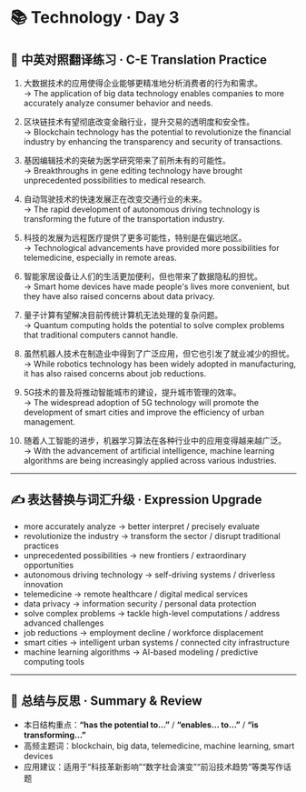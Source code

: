 # 📚 Technology · Day 3

## 📖 中英对照翻译练习 · C-E Translation Practice

1. 大数据技术的应用使得企业能够更精准地分析消费者的行为和需求。  
   → The application of big data technology enables companies to more accurately analyze consumer behavior and needs.

2. 区块链技术有望彻底改变金融行业，提升交易的透明度和安全性。  
   → Blockchain technology has the potential to revolutionize the financial industry by enhancing the transparency and security of transactions.

3. 基因编辑技术的突破为医学研究带来了前所未有的可能性。  
   → Breakthroughs in gene editing technology have brought unprecedented possibilities to medical research.

4. 自动驾驶技术的快速发展正在改变交通行业的未来。  
   → The rapid development of autonomous driving technology is transforming the future of the transportation industry.

5. 科技的发展为远程医疗提供了更多可能性，特别是在偏远地区。  
   → Technological advancements have provided more possibilities for telemedicine, especially in remote areas.

6. 智能家居设备让人们的生活更加便利，但也带来了数据隐私的担忧。  
   → Smart home devices have made people's lives more convenient, but they have also raised concerns about data privacy.

7. 量子计算有望解决目前传统计算机无法处理的复杂问题。  
   → Quantum computing holds the potential to solve complex problems that traditional computers cannot handle.

8. 虽然机器人技术在制造业中得到了广泛应用，但它也引发了就业减少的担忧。  
   → While robotics technology has been widely adopted in manufacturing, it has also raised concerns about job reductions.

9. 5G技术的普及将推动智能城市的建设，提升城市管理的效率。  
   → The widespread adoption of 5G technology will promote the development of smart cities and improve the efficiency of urban management.

10. 随着人工智能的进步，机器学习算法在各种行业中的应用变得越来越广泛。  
    → With the advancement of artificial intelligence, machine learning algorithms are being increasingly applied across various industries.

---

## ✍️ 表达替换与词汇升级 · Expression Upgrade

- more accurately analyze → better interpret / precisely evaluate  
- revolutionize the industry → transform the sector / disrupt traditional practices  
- unprecedented possibilities → new frontiers / extraordinary opportunities  
- autonomous driving technology → self-driving systems / driverless innovation  
- telemedicine → remote healthcare / digital medical services  
- data privacy → information security / personal data protection  
- solve complex problems → tackle high-level computations / address advanced challenges  
- job reductions → employment decline / workforce displacement  
- smart cities → intelligent urban systems / connected city infrastructure  
- machine learning algorithms → AI-based modeling / predictive computing tools

---

## 🧠 总结与反思 · Summary & Review

- 本日结构重点：**“has the potential to…”** / **“enables… to…”** / **“is transforming…”**  
- 高频主题词：blockchain, big data, telemedicine, machine learning, smart devices  
- 应用建议：适用于“科技革新影响”“数字社会演变”“前沿技术趋势”等类写作话题
